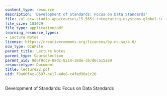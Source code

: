 ```yaml
---
content_type: resource
description: 'Development of Standards: Focus on Data Standards'
file: /ol-ocw-studio-app/courses/15-565j-integrating-esystems-global-information-systems-spring-2002/f9a00f4c8597be174de8c4fad96a1c20_lecture22.pdf
file_size: 103029
file_type: application/pdf
learning_resource_types:
- Lecture Notes
license: https://creativecommons.org/licenses/by-nc-sa/4.0/
ocw_type: OCWFile
parent_title: Lecture Notes
parent_type: CourseSection
parent_uid: 9d6f9cc9-8ad2-8214-38de-3b7d6ca15a89
resourcetype: Document
title: lecture22.pdf
uid: f9a00f4c-8597-be17-4de8-c4fad96a1c20
---
```

Development of Standards: Focus on Data Standards
